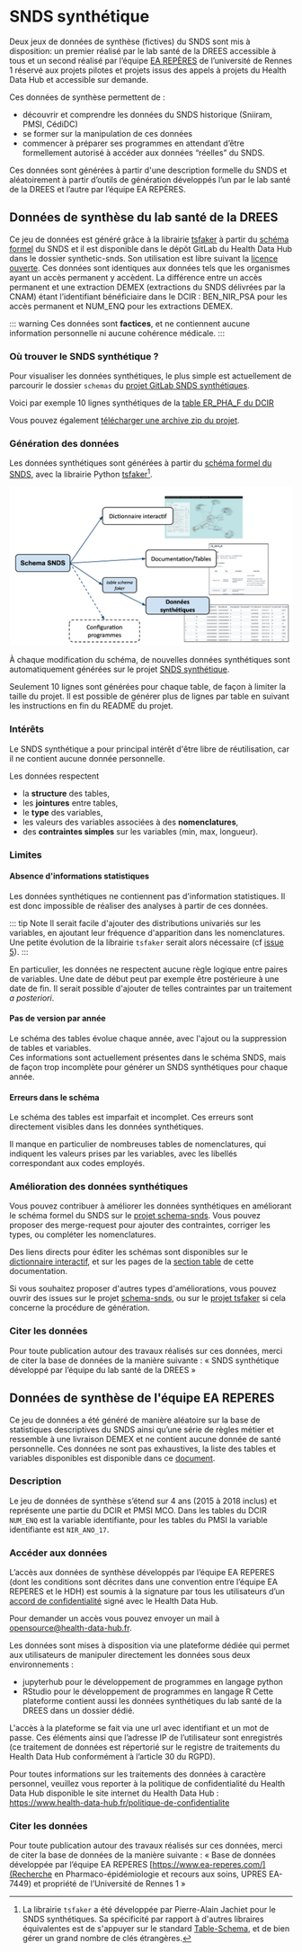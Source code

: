 # SNDS synthétique
<!-- SPDX-License-Identifier: MPL-2.0 -->

Deux jeux de données de synthèse (fictives) du SNDS sont mis à disposition: un premier réalisé par le lab santé de la DREES accessible à tous et un second réalisé par l’équipe [EA REPÈRES]() de l’université de Rennes 1 réservé aux projets pilotes et projets issus des appels à projets du Health Data Hub et accessible sur demande.

Ces données de synthèse permettent de :
* découvrir et comprendre les données du SNDS historique (Sniiram, PMSI, CédiDC)
* se former sur la manipulation de ces données 
* commencer à préparer ses programmes en attendant d’être formellement autorisé à accéder aux données “réelles” du SNDS. 


Ces données sont générées à partir d'une description formelle du SNDS et aléatoirement à partir d’outils de génération développés l’un par le lab santé de la DREES et l’autre par l’équipe EA REPÈRES. 

## Données de synthèse du lab santé de la DREES

Ce jeu de données est généré grâce à la librairie [tsfaker](https://gitlab.com/healthdatahub/tsfaker) à partir du [schéma formel](https://gitlab.com/healthdatahub/schema-snds) du SNDS et il est disponible dans le dépôt GitLab du Health Data Hub dans le dossier synthetic-snds. Son utilisation est libre suivant la [licence ouverte](https://www.etalab.gouv.fr/licence-ouverte-open-licence).
Ces données sont identiques aux données tels que les organismes ayant un accès permanent y accèdent. La différence entre un accès permanent et une extraction DEMEX (extractions du SNDS délivrées par la CNAM) étant l’identifiant bénéficiaire dans le DCIR : BEN_NIR_PSA pour les accès permanent et NUM_ENQ pour les extractions DEMEX.
 

::: warning
Ces données sont **factices**, et ne contiennent aucune information personnelle ni aucune cohérence médicale. 
:::


### Où trouver le SNDS synthétique ?

Pour visualiser les données synthétiques, le plus simple est actuellement de parcourir le dossier `schemas` du [projet GitLab SNDS synthétiques](https://gitlab.com/healthdatahub/synthetic-snds).

Voici par exemple 10 lignes synthétiques de la [table ER_PHA_F du DCIR](../files/images/extrait_ER_PHA_R_synthetique_github.png)


Vous pouvez également [télécharger une archive zip du projet](https://gitlab.com/healthdatahub/synthetic-snds/-/archive/master/synthetic-snds-master.zip). 

### Génération des données

Les données synthétiques sont générées à partir du [schéma formel du SNDS](https://gitlab.com/healthdatahub/schema-snds), avec la librairie Python [tsfaker](https://gitlab.com/healthdatahub/tsfaker)[^2].

[^2]: La librairie `tsfaker` a été développée par Pierre-Alain Jachiet pour le SNDS synthétiques. 
    Sa spécificité par rapport à d'autres libraires équivalentes est de s'appuyer sur le standard [Table-Schema](../glossaire/table-schema.md), et de bien gérer un grand nombre de clés étrangères. 

![Génération du SNDS synthétique à partir du schéma](../files/images/schema-to-synthetic.png)

À chaque modification du schéma, de nouvelles données synthétiques sont automatiquement générées sur le projet [SNDS synthétique](https://github.com/indsante/synthetic-snds/). 

Seulement 10 lignes sont générées pour chaque table, de façon à limiter la taille du projet. 
Il est possible de générer plus de lignes par table en suivant les instructions en fin du README du projet. 

### Intérêts

Le SNDS synthétique a pour principal intérêt d'être libre de réutilisation, car il ne contient aucune donnée personnelle.

Les données respectent 
- la **structure** des tables, 
- les **jointures** entre tables,
- le **type** des variables,  
- les valeurs des variables associées à des **nomenclatures**,
- des **contraintes simples** sur les variables (min, max, longueur).

### Limites

#### Absence d'informations statistiques 

Les données synthétiques ne contiennent pas d'information statistiques. 
Il est donc impossible de réaliser des analyses à partir de ces données.

::: tip Note
Il serait facile d'ajouter des distributions univariés sur les variables, en ajoutant leur fréquence d'apparition dans les nomenclatures. Une petite évolution de la librairie `tsfaker` serait alors nécessaire (cf [issue 5](https://gitlab.com/healthdatahub/tsfaker/issues/5)).
::: 

En particulier, les données ne respectent aucune règle logique entre paires de variables. 
Une date de début peut par exemple être postérieure à une date de fin. 
Il serait possible d'ajouter de telles contraintes par un traitement _a posteriori_.


#### Pas de version par année

Le schéma des tables évolue chaque année, avec l'ajout ou la suppression de tables et variables.  
Ces informations sont actuellement présentes dans le schéma SNDS, mais de façon trop incomplète pour générer un SNDS synthétiques pour chaque année.

#### Erreurs dans le schéma

Le schéma des tables est imparfait et incomplet. 
Ces erreurs sont directement visibles dans les données synthétiques.

Il manque en particulier de nombreuses tables de nomenclatures, qui indiquent les valeurs prises par les variables, avec les libellés correspondant aux codes employés. 

### Amélioration des données synthétiques

Vous pouvez contribuer à améliorer les données synthétiques en améliorant le schéma formel du SNDS sur le [projet schema-snds](https://gitlab.com/healthdatahub/schema-snds). 
Vous pouvez proposer des merge-request pour ajouter des contraintes, corriger les types, ou compléter les nomenclatures.

Des liens directs pour éditer les schémas sont disponibles sur le [dictionnaire interactif](https://drees.shinyapps.io/dico-snds), et sur les pages de la [section table](../tables/README.md) de cette documentation.  

Si vous souhaitez proposer d'autres types d'améliorations, vous pouvez ouvrir des issues sur le projet [schema-snds](https://gitlab.com/healthdatahub/schema-snds), ou sur le [projet tsfaker](https://gitlab.com/healthdatahub/tsfaker/issues/) si cela concerne la procédure de génération.
  
### Citer les données
Pour toute publication autour des travaux réalisés sur ces données, merci de citer la base de données de la manière suivante : 
« SNDS synthétique développé par l’équipe du lab santé de la DREES »

## Données de synthèse de l'équipe EA REPERES

Ce jeu de données a été généré de manière aléatoire sur la base de statistiques descriptives du SNDS ainsi qu’une série de règles métier et ressemble à une livraison DEMEX et ne contient aucune donnée de santé personnelle.
Ces données ne sont pas exhaustives, la liste des tables et variables disponibles est disponible dans ce [document](../files/HDH/20201119_HDH_reperes_MLP-2.0.docx).

### Description
Le jeu de données de synthèse s’étend sur 4 ans (2015 à 2018 inclus) et représente une partie du DCIR et PMSI MCO. Dans les tables du DCIR `NUM_ENQ` est la variable identifiante, pour les tables du PMSI la variable identifiante est `NIR_ANO_17`.

### Accéder aux données
L’accès aux données de synthèse développés par l’équipe EA REPERES (dont les conditions sont décrites dans une convention entre l’équipe EA REPERES et le HDH) est soumis à la signature par tous les utilisateurs d’un [accord de confidentialité](../files/HDH/20201119_HDH_acces_reperes_MLP-2.0.docx) signé avec le Health Data Hub.

Pour demander un accès vous pouvez envoyer un mail à <opensource@health-data-hub.fr>.

Les données sont mises à disposition via une plateforme dédiée qui permet aux utilisateurs de manipuler directement les données sous deux environnements : 
- jupyterhub pour le développement de programmes en langage python
- RStudio pour le développement de programmes en langage R
Cette plateforme contient aussi les données synthétiques du lab santé de la DREES dans un dossier dédié. 

L'accès à la plateforme se fait via une url avec identifiant et un mot de passe. Ces éléments ainsi que l’adresse IP de l’utilisateur sont enregistrés (ce traitement de données est répertorié sur le registre de traitements du Health Data Hub conformément à l’article 30 du RGPD). 

Pour toutes informations sur les traitements des données à caractère personnel, veuillez vous reporter à la politique de confidentialité du Health Data Hub disponible le site internet du Health Data Hub : https://www.health-data-hub.fr/politique-de-confidentialite

### Citer les données
Pour toute publication autour des travaux réalisés sur ces données, merci de citer la base de données de la manière suivante : 
« Base de données développée par l’équipe EA REPERES [https://www.ea-reperes.com/](Recherche en Pharmaco-épidémiologie et recours aux soins, UPRES EA-7449) et propriété de l’Université de Rennes 1 »
